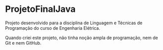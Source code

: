 # ProjetoFinalJava
Projeto desenvolvido para a disciplina de Linguagem e Técnicas de Programação do curso de Engenharia Elétrica.

Quando criei este projeto, não tinha noção ampla de programação, nem de Git e nem GitHub.
